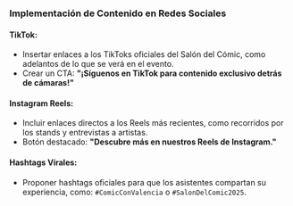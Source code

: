 ### Implementación de Contenido en Redes Sociales

#### **TikTok**:
- Insertar enlaces a los TikToks oficiales del Salón del Cómic, como adelantos de lo que se verá en el evento.
- Crear un CTA: **"¡Síguenos en TikTok para contenido exclusivo detrás de cámaras!"**

#### **Instagram Reels**:
- Incluir enlaces directos a los Reels más recientes, como recorridos por los stands y entrevistas a artistas.
- Botón destacado: **"Descubre más en nuestros Reels de Instagram."**

#### **Hashtags Virales**:
- Proponer hashtags oficiales para que los asistentes compartan su experiencia, como: `#ComicConValencia` o `#SalonDelComic2025`.